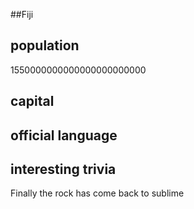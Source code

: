 ##Fiji
## population
1550000000000000000000000

## capital

 
## official language


## interesting trivia


Finally the rock has come back to sublime